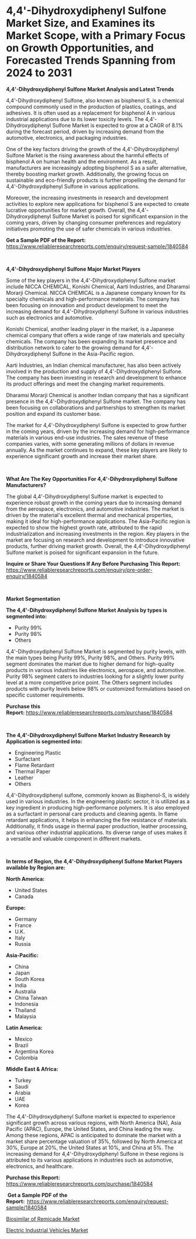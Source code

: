 <p><h1>4,4'-Dihydroxydiphenyl Sulfone Market Size, and Examines its Market Scope, with a Primary Focus on Growth Opportunities, and Forecasted Trends Spanning from 2024 to 2031</h1></p><p><strong>4,4'-Dihydroxydiphenyl Sulfone Market Analysis and Latest Trends</strong></p>
<p><p>4,4'-Dihydroxydiphenyl Sulfone, also known as bisphenol S, is a chemical compound commonly used in the production of plastics, coatings, and adhesives. It is often used as a replacement for bisphenol A in various industrial applications due to its lower toxicity levels. The 4,4'-Dihydroxydiphenyl Sulfone Market is expected to grow at a CAGR of 8.1% during the forecast period, driven by increasing demand from the automotive, electronics, and packaging industries.</p><p>One of the key factors driving the growth of the 4,4'-Dihydroxydiphenyl Sulfone Market is the rising awareness about the harmful effects of bisphenol A on human health and the environment. As a result, manufacturers are increasingly adopting bisphenol S as a safer alternative, thereby boosting market growth. Additionally, the growing focus on sustainable and eco-friendly products is further propelling the demand for 4,4'-Dihydroxydiphenyl Sulfone in various applications.</p><p>Moreover, the increasing investments in research and development activities to explore new applications for bisphenol S are expected to create lucrative opportunities for market growth. Overall, the 4,4'-Dihydroxydiphenyl Sulfone Market is poised for significant expansion in the coming years, driven by changing consumer preferences and regulatory initiatives promoting the use of safer chemicals in various industries.</p></p>
<p><strong>Get a Sample PDF of the Report:&nbsp;</strong> <a href="https://www.reliableresearchreports.com/enquiry/request-sample/1840584">https://www.reliableresearchreports.com/enquiry/request-sample/1840584</a></p>
<p>&nbsp;</p>
<p><strong>4,4'-Dihydroxydiphenyl Sulfone Major Market Players</strong></p>
<p><p>Some of the key players in the 4,4'-Dihydroxydiphenyl Sulfone market include NICCA CHEMICAL, Konishi Chemical, Aarti Industries, and Dharamsi Morarji Chemical. NICCA CHEMICAL is a Japanese company known for its specialty chemicals and high-performance materials. The company has been focusing on innovation and product development to meet the increasing demand for 4,4'-Dihydroxydiphenyl Sulfone in various industries such as electronics and automotive.</p><p>Konishi Chemical, another leading player in the market, is a Japanese chemical company that offers a wide range of raw materials and specialty chemicals. The company has been expanding its market presence and distribution network to cater to the growing demand for 4,4'-Dihydroxydiphenyl Sulfone in the Asia-Pacific region.</p><p>Aarti Industries, an Indian chemical manufacturer, has also been actively involved in the production and supply of 4,4'-Dihydroxydiphenyl Sulfone. The company has been investing in research and development to enhance its product offerings and meet the changing market requirements.</p><p>Dharamsi Morarji Chemical is another Indian company that has a significant presence in the 4,4'-Dihydroxydiphenyl Sulfone market. The company has been focusing on collaborations and partnerships to strengthen its market position and expand its customer base.</p><p>The market for 4,4'-Dihydroxydiphenyl Sulfone is expected to grow further in the coming years, driven by the increasing demand for high-performance materials in various end-use industries. The sales revenue of these companies varies, with some generating millions of dollars in revenue annually. As the market continues to expand, these key players are likely to experience significant growth and increase their market share.</p></p>
<p>&nbsp;</p>
<p><strong>What Are The Key Opportunities For 4,4'-Dihydroxydiphenyl Sulfone Manufacturers?</strong></p>
<p><p>The global 4,4'-Dihydroxydiphenyl Sulfone market is expected to experience robust growth in the coming years due to increasing demand from the aerospace, electronics, and automotive industries. The market is driven by the material's excellent thermal and mechanical properties, making it ideal for high-performance applications. The Asia-Pacific region is expected to show the highest growth rate, attributed to the rapid industrialization and increasing investments in the region. Key players in the market are focusing on research and development to introduce innovative products, further driving market growth. Overall, the 4,4'-Dihydroxydiphenyl Sulfone market is poised for significant expansion in the future.</p></p>
<p><strong>Inquire or Share Your Questions If Any Before Purchasing This Report:</strong> <a href="https://www.reliableresearchreports.com/enquiry/pre-order-enquiry/1840584">https://www.reliableresearchreports.com/enquiry/pre-order-enquiry/1840584</a></p>
<p>&nbsp;</p>
<p><strong>Market Segmentation</strong></p>
<p><strong>The 4,4'-Dihydroxydiphenyl Sulfone Market Analysis by types is segmented into:</strong></p>
<p><ul><li>Purity 99%</li><li>Purity 98%</li><li>Others</li></ul></p>
<p><p>4,4'-Dihydroxydiphenyl Sulfone Market is segmented by purity levels, with the main types being Purity 99%, Purity 98%, and Others. Purity 99% segment dominates the market due to higher demand for high-quality products in various industries like electronics, aerospace, and automotive. Purity 98% segment caters to industries looking for a slightly lower purity level at a more competitive price point. The Others segment includes products with purity levels below 98% or customized formulations based on specific customer requirements.</p></p>
<p><strong>Purchase this Report:&nbsp;</strong><a href="https://www.reliableresearchreports.com/purchase/1840584">https://www.reliableresearchreports.com/purchase/1840584</a></p>
<p>&nbsp;</p>
<p><strong>The 4,4'-Dihydroxydiphenyl Sulfone Market Industry Research by Application is segmented into:</strong></p>
<p><ul><li>Engineering Plastic</li><li>Surfactant</li><li>Flame Retardant</li><li>Thermal Paper</li><li>Leather</li><li>Others</li></ul></p>
<p><p>4,4'-Dihydroxydiphenyl sulfone, commonly known as Bisphenol-S, is widely used in various industries. In the engineering plastic sector, it is utilized as a key ingredient in producing high-performance polymers. It is also employed as a surfactant in personal care products and cleaning agents. In flame retardant applications, it helps in enhancing the fire resistance of materials. Additionally, it finds usage in thermal paper production, leather processing, and various other industrial applications. Its diverse range of uses makes it a versatile and valuable component in different markets.</p></p>
<p>&nbsp;</p>
<p><strong>In terms of Region, the 4,4'-Dihydroxydiphenyl Sulfone Market Players available by Region are:</strong></p>
<p>
    <p> <strong> North America: </strong>
        <ul>
            <li>United States</li>
            <li>Canada</li>
        </ul>
        </p> 
    <p> <strong> Europe: </strong>
        <ul>
            <li>Germany</li>
            <li>France</li>
            <li>U.K.</li>
            <li>Italy</li>
            <li>Russia</li>
        </ul>
        </p> 
    <p> <strong> Asia-Pacific: </strong>
        <ul>
            <li>China</li>
            <li>Japan</li>
            <li>South Korea</li>
            <li>India</li>
            <li>Australia</li>
            <li>China Taiwan</li>
            <li>Indonesia</li>
            <li>Thailand</li>
            <li>Malaysia</li>
        </ul>
        </p> 
    <p> <strong> Latin America: </strong>
        <ul>
            <li>Mexico</li>
            <li>Brazil</li>
            <li>Argentina Korea</li>
            <li>Colombia</li>
        </ul>
        </p> 
    <p> <strong> Middle East & Africa: </strong>
        <ul>
            <li>Turkey</li>
            <li>Saudi</li>
            <li>Arabia</li>
            <li>UAE</li>
            <li>Korea</li>
        </ul>
    </p>
    </p>
<p><p>The 4,4'-Dihydroxydiphenyl Sulfone market is expected to experience significant growth across various regions, with North America (NA), Asia Pacific (APAC), Europe, the United States, and China leading the way. Among these regions, APAC is anticipated to dominate the market with a market share percentage valuation of 35%, followed by North America at 30%, Europe at 20%, the United States at 10%, and China at 5%. The increasing demand for 4,4'-Dihydroxydiphenyl Sulfone in these regions is attributed to its various applications in industries such as automotive, electronics, and healthcare.</p></p>
<p><strong>Purchase this Report: </strong><a href="https://www.reliableresearchreports.com/purchase/1840584">https://www.reliableresearchreports.com/purchase/1840584</a></p>
<p>&nbsp;<strong>Get a Sample PDF of the Report:&nbsp;&nbsp;</strong><a href="https://www.reliableresearchreports.com/enquiry/request-sample/1840584">https://www.reliableresearchreports.com/enquiry/request-sample/1840584</a></p>
<p><strong></strong></p>
<p><p><a href="https://github.com/suaretopek9/Market-Research-Report-List-1/blob/main/biosimilar-of-remicade-market.md">Biosimilar of Remicade Market</a></p><p><a href="https://github.com/moyahfrancoestellec51j635wcx/Market-Research-Report-List-1/blob/main/electric-industrial-vehicles-market.md">Electric Industrial Vehicles Market</a></p></p>